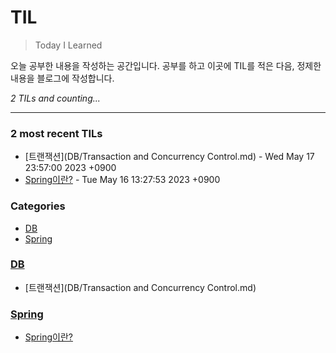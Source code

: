 # TIL
> Today I Learned

오늘 공부한 내용을 작성하는 공간입니다. 공부를 하고 이곳에 TIL를 적은 다음, 정제한 내용을 블로그에 작성합니다.


_2 TILs and counting..._

---

### 2 most recent TILs

- [트랜잭션](DB/Transaction and Concurrency Control.md) - Wed May 17 23:57:00 2023 +0900
- [Spring이란?](Spring/test.md) - Tue May 16 13:27:53 2023 +0900

### Categories

- [DB](#DB)
- [Spring](#Spring)

### [DB](#DB)
- [트랜잭션](DB/Transaction and Concurrency Control.md)

### [Spring](#Spring)
- [Spring이란?](Spring/test.md)

[1]: https://simonwillison.net/2020/Apr/20/self-rewriting-readme/
[2]: https://github.com/jbranchaud/til

